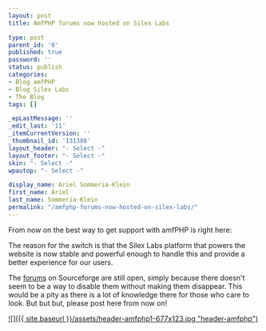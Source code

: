 ```yaml
---
layout: post
title: AmfPHP forums now hosted on Silex Labs

type: post
parent_id: '0'
published: true
password: ''
status: publish
categories:
- Blog amfPHP
- Blog Silex Labs
- The Blog
tags: []

_epLastMessage: ''
_edit_last: '11'
_itemCurrentVersion: ''
_thumbnail_id: '131388'
layout_header: "- Select -"
layout_footer: "- Select -"
skin: "- Select -"
wpautop: "- Select -"

display_name: Ariel Sommeria-Klein
first_name: Ariel
last_name: Sommeria-Klein
permalink: "/amfphp-forums-now-hosted-on-silex-labs/"
---
```


From now on the best way to get support with amfPHP is right
here: 


The reason for the switch is that the Silex Labs platform that powers the website is now stable and powerful enough to handle this and provide a better experience for our users.



The [forums](http://sourceforge.net/projects/amfphp/forums) on Sourceforge are still open, simply because there doesn't seem to be a way to disable them without making them disappear. This would be a pity as there is a lot of knowledge there for those who care to look. But but but, please post here from now on!

[![]({{ site.baseurl }}/assets/header-amfphp1-677x123.jpg "header-amfphp")](https://www.silexlabs.org/131386/the-blog/amfphp-version-2-0-1-reloaded-is-out/attachment/header-amfphp-2/)